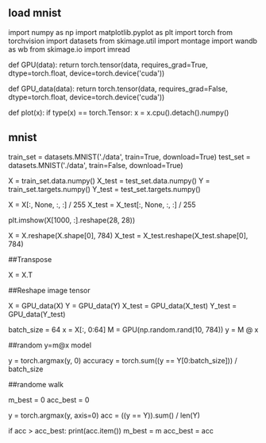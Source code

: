 ## load mnist

import numpy as np
import matplotlib.pyplot as plt
import torch
from torchvision import datasets
from skimage.util import montage
import wandb as wb
from skimage.io import imread

def GPU(data):
    return torch.tensor(data, requires_grad=True, dtype=torch.float, device=torch.device('cuda'))

def GPU_data(data):
    return torch.tensor(data, requires_grad=False, dtype=torch.float, device=torch.device('cuda'))

def plot(x):
    if type(x) == torch.Tensor:
        x = x.cpu().detach().numpy()

## mnist

train_set = datasets.MNIST('./data', train=True, download=True)
test_set = datasets.MNIST('./data', train=False, download=True)

X = train_set.data.numpy()
X_test = test_set.data.numpy()
Y = train_set.targets.numpy()
Y_test = test_set.targets.numpy()

X = X[:, None, :, :] / 255
X_test = X_test[:, None, :, :] / 255

plt.imshow(X[1000, :].reshape(28, 28))

X = X.reshape(X.shape[0], 784)
X_test = X_test.reshape(X_test.shape[0], 784)

##Transpose

X = X.T

##Reshape image tensor


X = GPU_data(X)
Y = GPU_data(Y)
X_test = GPU_data(X_test)
Y_test = GPU_data(Y_test)

batch_size = 64
x = X[:, 0:64]
M = GPU(np.random.rand(10, 784))
y = M @ x

##random y=m@x model

y = torch.argmax(y, 0)
accuracy = torch.sum((y == Y[0:batch_size])) / batch_size

##randome walk

m_best = 0
acc_best = 0

y = torch.argmax(y, axis=0)
acc = ((y == Y)).sum() / len(Y)

if acc > acc_best:
    print(acc.item())
    m_best = m
    acc_best = acc
